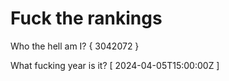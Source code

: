 # Fuck the rankings

Who the hell am I?
{ 3042072 }

What fucking year is it?
[ 2024-04-05T15:00:00Z ]
